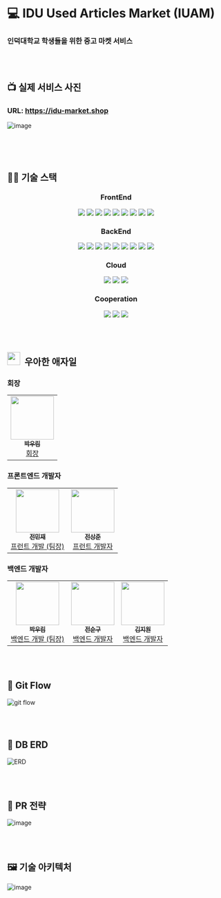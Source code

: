 # 💻 IDU Used Articles Market (IUAM)
###  인덕대학교 학생들을 위한 중고 마켓 서비스

<br/>
<br/>

## 📺 실제 서비스 사진
### URL: https://idu-market.shop
![image](https://user-images.githubusercontent.com/75289370/120154864-3d22b880-c22b-11eb-8275-177e162a307f.png)

<br/>
<br/>

<br />

## 👨‍💻 기술 스택
<h3 align="center">  
  FrontEnd
</h3>
<p align="center">  
  <img src="https://img.shields.io/badge/HTML-white?logo=html5"/>
  <img src= "https://img.shields.io/badge/CSS-blue?logo=css3"/>
  <img src= "https://img.shields.io/badge/Scss-pink?logo=sass"/>
  <img src= "https://img.shields.io/badge/React-blue?logo=react"/>
  <img src= "https://img.shields.io/badge/Next.js-black?logo=next-dot-js&logoColor=white"/>
  <img src= "https://img.shields.io/badge/Redux-593D88?logo=Redux&logoColor=white"/>
  <img src= "https://img.shields.io/badge/ReduxSaga-white?logo=Redux-saga&logoColor=green"/>
  <img src= "https://img.shields.io/badge/JavaScript-ES6-yellow?logo=javascript"/>
  <img src= "https://img.shields.io/badge/WebPack-white?logo=webpack&logoColor=blue"/>
</p>   

<h3 align="center">  
 BackEnd
</h3>
<p align="center">  
  <img src= "https://img.shields.io/badge/TypeScript-Ts-blue?logo=typescript"/>
  <img src= "https://img.shields.io/badge/Node-green?logo=node-dot-js&logoColor=white"/>
  <img src= "https://img.shields.io/badge/Express-blue?logo=express"/>
  <img src= "https://img.shields.io/badge/Nginx-green?logo=nginx"/>
  <img src= "https://img.shields.io/badge/MariaDB-003545?logo=mariadb&logoColor=white"/>
  <img src= "https://img.shields.io/badge/JEST-C21325?logo=jest&logoColor=white"/>
  <img src= "https://img.shields.io/badge/Docker-2CA5E0?logo=docker&logoColor=white"/>
  <img src= "https://img.shields.io/badge/Redis-FF4500?logo=redis&logoColor=white"/>
  <img src= "https://img.shields.io/badge/Jenkins-D24939?logo=Jenkins&logoColor=white"/>
</p>  

<h3 align="center">  
  Cloud 
</h3>
<p align="center">
  <img src="https://img.shields.io/badge/AWS-EC2-red?logo=amazon-aws" />
  <img src= "https://img.shields.io/badge/AWS-S3-red?logo=amazon-aws"/>
  <img src="https://img.shields.io/badge/AWS-CloudFront-red?logo=amazon-aws" />
</p>

<h3 align="center">  
  Cooperation
</h3>
<p align="center">
  <img src="https://img.shields.io/badge/GitHub-100000?logo=github" />
  <img src= "https://img.shields.io/badge/Git-FF4500?logo=git&logoColor=white"/>
  <img src="https://img.shields.io/badge/KakaoWork-white?logo=kakao&logoColor=yellow"/>
</p>
<br/>
<br/>

## <img src="https://user-images.githubusercontent.com/75289370/120157070-968be700-c22d-11eb-970f-9b9e9fcc7778.png" width="30px;" />&nbsp; 우아한 애자일


### 회장
<table>
  <tr>
    <td align="center"><a href="https://github.com/woorim960"><img src="https://avatars.githubusercontent.com/u/56839474?v=4" width="100px;" alt=""/><br /><sub><b>박우림</b></sub></a><br /><a href="https://github.com/woorim960" title="Packaging/porting to new platform">회장</a></td>
  </tr>
</table>

### 프론트엔드 개발자

<table>
  <tr>
     <td align="center"><a href="https://github.com/ssi02014"><img src="https://avatars.githubusercontent.com/u/64779472?v=4" width="100px;" alt=""/><br /><sub><b>전민재</b></sub></a><br /><a href="https://github.com/ssi02014" title="Packaging/porting to new platform">프런트 개발 (팀장)</a></td>
    <td align="center"><a href="https://github.com/jsj1510"><img src="https://avatars.githubusercontent.com/u/75245755?v=4" width="100px;" alt=""/><br /><sub><b>전상준</b></sub></a><br /><a href="https://github.com/jsj1510" title="Packaging/porting to new platform">프런트 개발자</a></td>
  </tr>
</table>

### 백엔드 개발자

<table>
  <tr>
    <td align="center"><a href="https://github.com/woorim960"><img src="https://avatars.githubusercontent.com/u/56839474?v=4" width="100px;" alt=""/><br /><sub><b>박우림</b></sub></a><br /><a href="https://github.com/woorim960" title="Packaging/porting to new platform">백엔드 개발 (팀장)</a></td>
    <td align="center"><a href="http://jongminfire.dev"><img src="https://avatars.githubusercontent.com/u/75289625?v=4" width="100px;" alt=""/><br /><sub><b>전순구</b></sub></a><br /><a href="https://github.com/JeonSoongu" title="Packaging/porting to new platform">백엔드 개발자</a></td>
    <td align="center"><a href="https://github.com/kimjiwonpg98"><img src="https://avatars.githubusercontent.com/u/75289370?v=4" width="100px;" alt=""/><br /><sub><b>김지원</b></sub></a><br /><a href="https://github.com/kimjiwonpg98" title="Packaging/porting to new platform">백엔드 개발자</a></td>
  </tr>
</table>

<br/>
<br/>

## 📄 Git Flow

![git flow](https://user-images.githubusercontent.com/75289370/120147819-3cd1ef80-c222-11eb-86b6-e8146cdbabbe.png)

<br/>
<br/>

## 📄 DB ERD
![ERD](https://user-images.githubusercontent.com/75289370/120148197-cd103480-c222-11eb-9134-b92b314c0408.png)

<br/>
<br/>

## 📄 PR 전략
![image](https://user-images.githubusercontent.com/75289370/120154537-f59c2c80-c22a-11eb-89b1-5b9ebd5f19b0.png)

<br/>
<br/>

## 🖼 기술 아키텍처
![image](https://user-images.githubusercontent.com/75289370/120154720-1c5a6300-c22b-11eb-8639-a28a115521fc.png)
